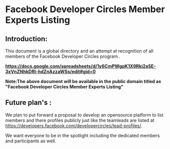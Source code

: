 # Facebook Developer Circles Member Experts Listing

## Introduction: 
This document  is a global directory  and an attempt at recognition of all members of the Facebook Developer Circles program .

<b>https://docs.google.com/spreadsheets/d/1y6CmPWgpK1X9Rki2aSE-3xVnZNhkDRI-hdZnAzzaWSs/edit#gid=0 </b>

<b>Note:The above document will be available in the public domain  titled as  "Facebook Developer Circles Member Experts Listing" </b>

## Future plan's : 

We plan to put forward a proposal to develop an opensource platform to list members and there profiles publicly just like the teamleads are listed at  https://developers.facebook.com/developercircles/lead-profiles/.

We want everyone to be in the spotlight including the dedicated members and participants as well.
